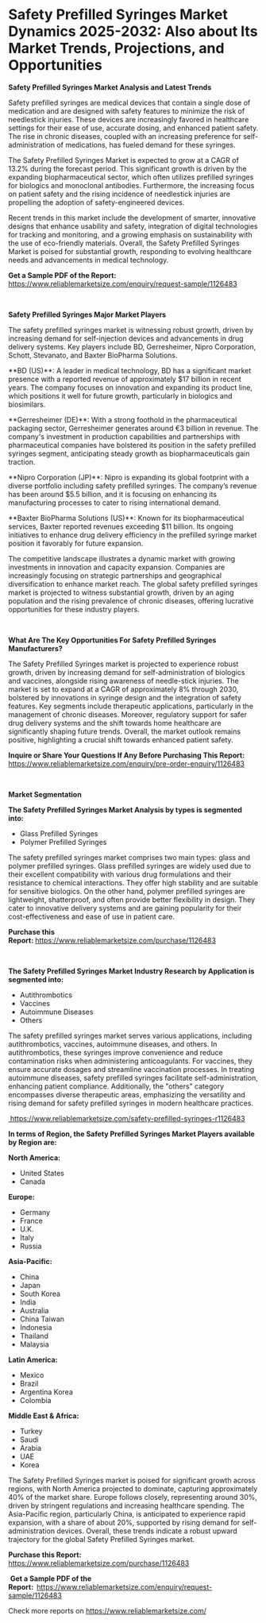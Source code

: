 <p><h1>Safety Prefilled Syringes Market Dynamics 2025-2032: Also about Its Market Trends, Projections, and Opportunities</h1></p><p><strong>Safety Prefilled Syringes Market Analysis and Latest Trends</strong></p>
<p><p>Safety prefilled syringes are medical devices that contain a single dose of medication and are designed with safety features to minimize the risk of needlestick injuries. These devices are increasingly favored in healthcare settings for their ease of use, accurate dosing, and enhanced patient safety. The rise in chronic diseases, coupled with an increasing preference for self-administration of medications, has fueled demand for these syringes.</p><p>The Safety Prefilled Syringes Market is expected to grow at a CAGR of 13.2% during the forecast period. This significant growth is driven by the expanding biopharmaceutical sector, which often utilizes prefilled syringes for biologics and monoclonal antibodies. Furthermore, the increasing focus on patient safety and the rising incidence of needlestick injuries are propelling the adoption of safety-engineered devices. </p><p>Recent trends in this market include the development of smarter, innovative designs that enhance usability and safety, integration of digital technologies for tracking and monitoring, and a growing emphasis on sustainability with the use of eco-friendly materials. Overall, the Safety Prefilled Syringes Market is poised for substantial growth, responding to evolving healthcare needs and advancements in medical technology.</p></p>
<p><strong>Get a Sample PDF of the Report:&nbsp;</strong> <a href="https://www.reliablemarketsize.com/enquiry/request-sample/1126483?utm_campaign=2041&utm_medium=2&utm_source=Github&utm_content=ia&utm_term=04032025&utm_id=safety-prefilled-syringes">https://www.reliablemarketsize.com/enquiry/request-sample/1126483</a></p>
<p>&nbsp;</p>
<p><strong>Safety Prefilled Syringes Major Market Players</strong></p>
<p><p>The safety prefilled syringes market is witnessing robust growth, driven by increasing demand for self-injection devices and advancements in drug delivery systems. Key players include BD, Gerresheimer, Nipro Corporation, Schott, Stevanato, and Baxter BioPharma Solutions.</p><p>**BD (US)**: A leader in medical technology, BD has a significant market presence with a reported revenue of approximately $17 billion in recent years. The company focuses on innovation and expanding its product line, which positions it well for future growth, particularly in biologics and biosimilars.</p><p>**Gerresheimer (DE)**: With a strong foothold in the pharmaceutical packaging sector, Gerresheimer generates around €3 billion in revenue. The company's investment in production capabilities and partnerships with pharmaceutical companies have bolstered its position in the safety prefilled syringes segment, anticipating steady growth as biopharmaceuticals gain traction.</p><p>**Nipro Corporation (JP)**: Nipro is expanding its global footprint with a diverse portfolio including safety prefilled syringes. The company’s revenue has been around $5.5 billion, and it is focusing on enhancing its manufacturing processes to cater to rising international demand.</p><p>**Baxter BioPharma Solutions (US)**: Known for its biopharmaceutical services, Baxter reported revenues exceeding $11 billion. Its ongoing initiatives to enhance drug delivery efficiency in the prefilled syringe market position it favorably for future expansion.</p><p>The competitive landscape illustrates a dynamic market with growing investments in innovation and capacity expansion. Companies are increasingly focusing on strategic partnerships and geographical diversification to enhance market reach. The global safety prefilled syringes market is projected to witness substantial growth, driven by an aging population and the rising prevalence of chronic diseases, offering lucrative opportunities for these industry players.</p></p>
<p>&nbsp;</p>
<p><strong>What Are The Key Opportunities For Safety Prefilled Syringes Manufacturers?</strong></p>
<p><p>The Safety Prefilled Syringes market is projected to experience robust growth, driven by increasing demand for self-administration of biologics and vaccines, alongside rising awareness of needle-stick injuries. The market is set to expand at a CAGR of approximately 8% through 2030, bolstered by innovations in syringe design and the integration of safety features. Key segments include therapeutic applications, particularly in the management of chronic diseases. Moreover, regulatory support for safer drug delivery systems and the shift towards home healthcare are significantly shaping future trends. Overall, the market outlook remains positive, highlighting a crucial shift towards enhanced patient safety.</p></p>
<p><strong>Inquire or Share Your Questions If Any Before Purchasing This Report:</strong> <a href="https://www.reliablemarketsize.com/enquiry/pre-order-enquiry/1126483?utm_campaign=2041&utm_medium=2&utm_source=Github&utm_content=ia&utm_term=04032025&utm_id=safety-prefilled-syringes">https://www.reliablemarketsize.com/enquiry/pre-order-enquiry/1126483</a></p>
<p>&nbsp;</p>
<p><strong>Market Segmentation</strong></p>
<p><strong>The Safety Prefilled Syringes Market Analysis by types is segmented into:</strong></p>
<p><ul><li>Glass Prefilled Syringes</li><li>Polymer Prefilled Syringes</li></ul></p>
<p><p>The safety prefilled syringes market comprises two main types: glass and polymer prefilled syringes. Glass prefilled syringes are widely used due to their excellent compatibility with various drug formulations and their resistance to chemical interactions. They offer high stability and are suitable for sensitive biologics. On the other hand, polymer prefilled syringes are lightweight, shatterproof, and often provide better flexibility in design. They cater to innovative delivery systems and are gaining popularity for their cost-effectiveness and ease of use in patient care.</p></p>
<p><strong>Purchase this Report:&nbsp;</strong><a href="https://www.reliablemarketsize.com/purchase/1126483?utm_campaign=2041&utm_medium=2&utm_source=Github&utm_content=ia&utm_term=04032025&utm_id=safety-prefilled-syringes">https://www.reliablemarketsize.com/purchase/1126483</a></p>
<p>&nbsp;</p>
<p><strong>The Safety Prefilled Syringes Market Industry Research by Application is segmented into:</strong></p>
<p><ul><li>Autithrombotics</li><li>Vaccines</li><li>Autoimmune Diseases</li><li>Others</li></ul></p>
<p><p>The safety prefilled syringes market serves various applications, including autithrombotics, vaccines, autoimmune diseases, and others. In autithrombotics, these syringes improve convenience and reduce contamination risks when administering anticoagulants. For vaccines, they ensure accurate dosages and streamline vaccination processes. In treating autoimmune diseases, safety prefilled syringes facilitate self-administration, enhancing patient compliance. Additionally, the "others" category encompasses diverse therapeutic areas, emphasizing the versatility and rising demand for safety prefilled syringes in modern healthcare practices.</p></p>
<p><a href="https://www.reliablemarketsize.com/safety-prefilled-syringes-r1126483?utm_campaign=2041&utm_medium=2&utm_source=Github&utm_content=ia&utm_term=04032025&utm_id=safety-prefilled-syringes">&nbsp;https://www.reliablemarketsize.com/safety-prefilled-syringes-r1126483</a></p>
<p><strong>In terms of Region, the Safety Prefilled Syringes Market Players available by Region are:</strong></p>
<p>
    <p> <strong> North America: </strong>
        <ul>
            <li>United States</li>
            <li>Canada</li>
        </ul>
        </p> 
    <p> <strong> Europe: </strong>
        <ul>
            <li>Germany</li>
            <li>France</li>
            <li>U.K.</li>
            <li>Italy</li>
            <li>Russia</li>
        </ul>
        </p> 
    <p> <strong> Asia-Pacific: </strong>
        <ul>
            <li>China</li>
            <li>Japan</li>
            <li>South Korea</li>
            <li>India</li>
            <li>Australia</li>
            <li>China Taiwan</li>
            <li>Indonesia</li>
            <li>Thailand</li>
            <li>Malaysia</li>
        </ul>
        </p> 
    <p> <strong> Latin America: </strong>
        <ul>
            <li>Mexico</li>
            <li>Brazil</li>
            <li>Argentina Korea</li>
            <li>Colombia</li>
        </ul>
        </p> 
    <p> <strong> Middle East & Africa: </strong>
        <ul>
            <li>Turkey</li>
            <li>Saudi</li>
            <li>Arabia</li>
            <li>UAE</li>
            <li>Korea</li>
        </ul>
    </p>
    </p>
<p><p>The Safety Prefilled Syringes market is poised for significant growth across regions, with North America projected to dominate, capturing approximately 40% of the market share. Europe follows closely, representing around 30%, driven by stringent regulations and increasing healthcare spending. The Asia-Pacific region, particularly China, is anticipated to experience rapid expansion, with a share of about 20%, supported by rising demand for self-administration devices. Overall, these trends indicate a robust upward trajectory for the global Safety Prefilled Syringes market.</p></p>
<p><strong>Purchase this Report: </strong><a href="https://www.reliablemarketsize.com/purchase/1126483?utm_campaign=2041&utm_medium=2&utm_source=Github&utm_content=ia&utm_term=04032025&utm_id=safety-prefilled-syringes">https://www.reliablemarketsize.com/purchase/1126483</a></p>
<p>&nbsp;<strong>Get a Sample PDF of the Report:&nbsp;&nbsp;</strong><a href="https://www.reliablemarketsize.com/enquiry/request-sample/1126483?utm_campaign=2041&utm_medium=2&utm_source=Github&utm_content=ia&utm_term=04032025&utm_id=safety-prefilled-syringes">https://www.reliablemarketsize.com/enquiry/request-sample/1126483</a></p>
<p><strong></strong></p>
<p>Check more reports on <a href="https://www.reliablemarketsize.com/?utm_campaign=2041&utm_medium=2&utm_source=Github&utm_content=ia&utm_term=04032025&utm_id=safety-prefilled-syringes">https://www.reliablemarketsize.com/</a></p>